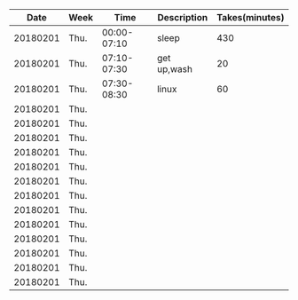 Date|Week|Time|Description|Takes(minutes)
---|---|---|---|---
20180201|Thu.|00:00-07:10|sleep|430
20180201|Thu.|07:10-07:30|get up,wash|20
20180201|Thu.|07:30-08:30|linux|60
20180201|Thu.|
20180201|Thu.|
20180201|Thu.|
20180201|Thu.|
20180201|Thu.|
20180201|Thu.|
20180201|Thu.|
20180201|Thu.|
20180201|Thu.|
20180201|Thu.|
20180201|Thu.|
20180201|Thu.|
20180201|Thu.|

